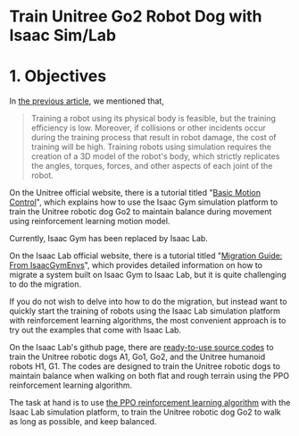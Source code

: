 # Train Unitree Go2 Robot Dog with Isaac Sim/Lab

# 1. Objectives

In [the previous article](https://github.com/housework-robot/main/blob/main/S04_RL_for_unitree/S04E01_Isaac_sim_lab_installation.md), we mentioned that, 

> Training a robot using its physical body is feasible, but the training efficiency is low.
> Moreover, if collisions or other incidents occur during the training process that result in robot damage, the cost of training will be high.
> Training robots using simulation requires the creation of a 3D model of the robot's body, which strictly replicates the angles, torques, forces, and other aspects of each joint of the robot.

On the Unitree official website, there is a tutorial titled "[Basic Motion Control](https://support.unitree.com/home/en/developer/Basic_motion_control)", which explains how to use the Isaac Gym simulation platform to train the Unitree robotic dog Go2 to maintain balance during movement using reinforcement learning motion model.

Currently, Isaac Gym has been replaced by Isaac Lab.

On the Isaac Lab official website, there is a tutorial titled "[Migration Guide: From IsaacGymEnvs](https://isaac-sim.github.io/IsaacLab/source/migration/migrating_from_isaacgymenvs.html)", which provides detailed information on how to migrate a system built on Isaac Gym to Isaac Lab, but it is quite challenging to do the migration.

If you do not wish to delve into how to do the migration, but instead want to quickly start the training of robots using the Isaac Lab simulation platform with reinforcement learning algorithms, the most convenient approach is to try out the examples that come with Isaac Lab.

On the Isaac Lab's github page, there are [ready-to-use source codes](https://github.com/isaac-sim/IsaacLab/tree/main/source/extensions/omni.isaac.lab_tasks/omni/isaac/lab_tasks/manager_based/locomotion/velocity/config) to train the Unitree robotic dogs A1, Go1, Go2, and the Unitree humanoid robots H1, G1. The codes are designed to train the Unitree robotic dogs to maintain balance when walking on both flat and rough terrain using the PPO reinforcement learning algorithm.

The task at hand is to use [the PPO reinforcement learning algorithm](https://en.wikipedia.org/wiki/Proximal_policy_optimization) with the Isaac Lab simulation platform, to train the Unitree robotic dog Go2 to walk as long as possible, and keep balanced.

